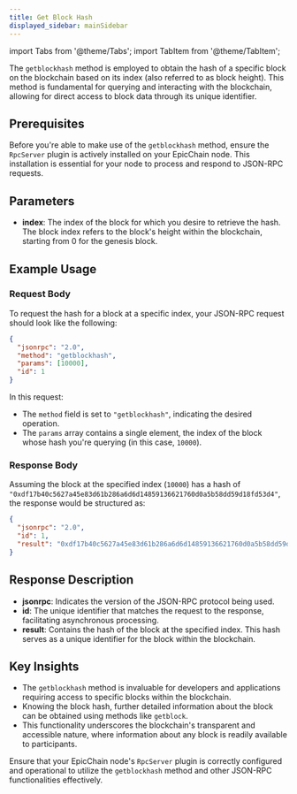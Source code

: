 ```yaml
---
title: Get Block Hash
displayed_sidebar: mainSidebar
---
```


import Tabs from '@theme/Tabs';
import TabItem from '@theme/TabItem';




The `getblockhash` method is employed to obtain the hash of a specific block on the blockchain based on its index (also referred to as block height). This method is fundamental for querying and interacting with the blockchain, allowing for direct access to block data through its unique identifier.

## Prerequisites

Before you're able to make use of the `getblockhash` method, ensure the `RpcServer` plugin is actively installed on your EpicChain node. This installation is essential for your node to process and respond to JSON-RPC requests.

## Parameters

- **index**: The index of the block for which you desire to retrieve the hash. The block index refers to the block's height within the blockchain, starting from 0 for the genesis block.

## Example Usage

### Request Body

To request the hash for a block at a specific index, your JSON-RPC request should look like the following:

```json
{
  "jsonrpc": "2.0",
  "method": "getblockhash",
  "params": [10000],
  "id": 1
}
```

In this request:
- The `method` field is set to `"getblockhash"`, indicating the desired operation.
- The `params` array contains a single element, the index of the block whose hash you're querying (in this case, `10000`).

### Response Body

Assuming the block at the specified index (`10000`) has a hash of `"0xdf17b40c5627a45e83d61b286a6d6d14859136621760d0a5b58dd59d18fd53d4"`, the response would be structured as:

```json
{
  "jsonrpc": "2.0",
  "id": 1,
  "result": "0xdf17b40c5627a45e83d61b286a6d6d14859136621760d0a5b58dd59d18fd53d4"
}
```

## Response Description

- **jsonrpc**: Indicates the version of the JSON-RPC protocol being used.
- **id**: The unique identifier that matches the request to the response, facilitating asynchronous processing.
- **result**: Contains the hash of the block at the specified index. This hash serves as a unique identifier for the block within the blockchain.

## Key Insights

- The `getblockhash` method is invaluable for developers and applications requiring access to specific blocks within the blockchain. 
- Knowing the block hash, further detailed information about the block can be obtained using methods like `getblock`.
- This functionality underscores the blockchain's transparent and accessible nature, where information about any block is readily available to participants.
  
Ensure that your EpicChain node's `RpcServer` plugin is correctly configured and operational to utilize the `getblockhash` method and other JSON-RPC functionalities effectively.


<br/>